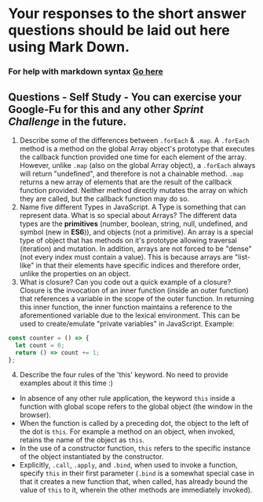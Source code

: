 # Your responses to the short answer questions should be laid out here using Mark Down.
### For help with markdown syntax [Go here](https://github.com/adam-p/markdown-here/wiki/Markdown-Cheatsheet)

## Questions - Self Study - You can exercise your Google-Fu for this and any other _Sprint Challenge_ in the future.
1. Describe some of the differences between `.forEach` & `.map`.
  A `.forEach` method is a method on the global Array object's prototype that executes the callback function provided one time for each element of the array. However, unlike `.map` (also on the global Array object), a `.forEach` always will return "undefined", and therefore is not a chainable method. `.map` returns a new array of elements that are the result of the callback function provided. Neither method directly mutates the array on which they are called, but the callback function may do so.
2. Name five different Types in JavaScript. A Type is something that can represent data. What is so special about Arrays?
  The different data types are the **primitives** (number, boolean, string, null, undefined, and symbol (new in **ES6**)), and objects (not a primitive). An array is a special type of object that has methods on it's prototype allowing traversal (iteration) and mutation. In addition, arrays are not forced to be "dense" (not every index must contain a value). This is because arrays are "list-like" in that their elements have specific indices and therefore order, unlike the properties on an object.
3. What is closure? Can you code out a quick example of a closure?
  Closure is the invocation of an inner function (inside an outer function) that references a variable in the scope of the outer function. In returning this inner function, the inner function maintains a reference to the aforementioned variable due to the lexical environment. This can be used to create/emulate "private variables" in JavaScript. Example:

  ```JavaScript
  const counter = () => {
    let count = 0;
    return () => count += 1;
  };
  ```

4. Describe the four rules of the 'this' keyword. No need to provide examples about it this time :)
  * In absence of any other rule application, the keyword `this` inside a function with global scope refers to the global object (the window in the browser).
  * When the function is called by a preceding dot, the object to the left of the dot is `this`. For example a method on an object, when invoked, retains the name of the object as `this`.
  * In the use of a constructor function, `this` refers to the specific instance of the object instantiated by the constructor.
  * Explicitly, `.call`, `.apply`, and `.bind`, when used to invoke a function, specify `this` in their first parameter (`.bind` is a somewhat special case in that it creates a new function that, when called, has already bound the value of `this` to it, wherein the other methods are immediately invoked).